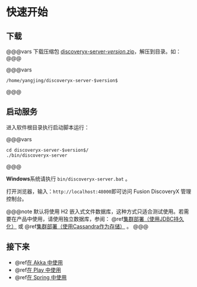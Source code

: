 # 快速开始

## 下载

@@@vars
下载压缩包 [discoveryx-server-$version$.zip](https://github.com/akka-fusion/fusion-discoveryx/releases)，解压到目录。如：
@@@

@@@vars
```
/home/yangjing/discoveryx-server-$version$
```
@@@

## 启动服务

进入软件根目录执行启动脚本运行：

@@@vars
```
cd discoveryx-server-$version$/
./bin/discoveryx-server
```
@@@

**Windows**系统请执行 `bin/discoveryx-server.bat` 。

打开浏览器，输入：`http://localhost:48000`即可访问 Fusion DiscoveryX 管理控制台。

@@@note
默认将使用 H2 嵌入式文件数据库，这种方式只适合测试使用。若需要在产品中使用，请使用独立数据库，参阅： @ref[集群部署（使用JDBC持久化）](../deploy/cluster-jdbc.md) 或 @ref[集群部署（使用Cassandra作为存储）](../deploy/persistence-cassandra.md) 。
@@@

## 接下来

- @ref[在 Akka 中使用](akka.md)
- @ref[在 Play 中使用](play.md)
- @ref[在 Spring 中使用](spring.md)
